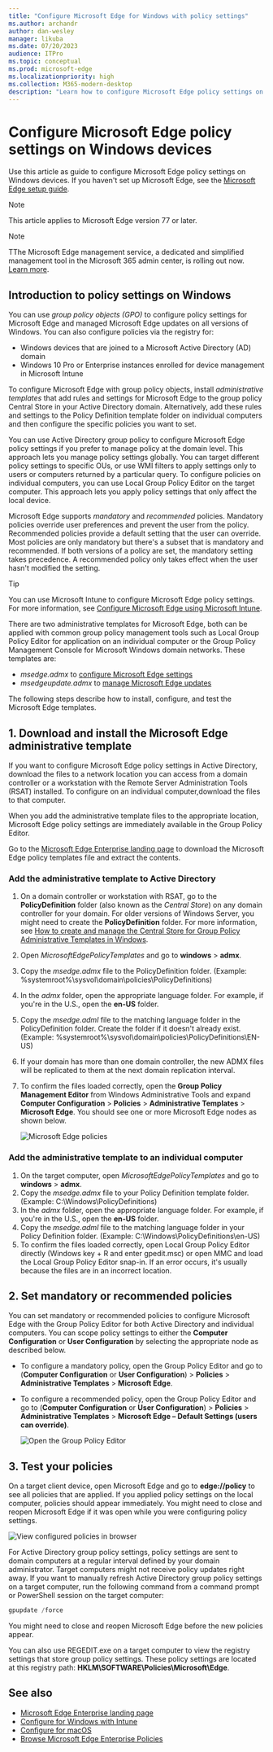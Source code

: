 ```yaml
---
title: "Configure Microsoft Edge for Windows with policy settings"
ms.author: archandr
author: dan-wesley
manager: likuba
ms.date: 07/20/2023
audience: ITPro
ms.topic: conceptual
ms.prod: microsoft-edge
ms.localizationpriority: high
ms.collection: M365-modern-desktop
description: "Learn how to configure Microsoft Edge policy settings on Windows devices"
---
```


# Configure Microsoft Edge policy settings on Windows devices

Use this article as guide to configure Microsoft Edge policy settings on Windows devices. If you haven't set up Microsoft Edge, see the [Microsoft Edge setup guide](https://go.microsoft.com/fwlink/?linkid=2187484).

> [!NOTE]
> This article applies to Microsoft Edge version 77 or later.

> [!NOTE]
> TThe Microsoft Edge management service, a dedicated and simplified management tool in the Microsoft 365 admin center, is rolling out now. [Learn more](/deployedge/microsoft-edge-management-service).

## Introduction to policy settings on Windows

You can use *group policy objects (GPO)* to configure policy settings for Microsoft Edge and managed Microsoft Edge updates on all versions of Windows. You can also configure policies via the registry for:

- Windows devices that are joined to a Microsoft Active Directory (AD) domain
- Windows 10 Pro or Enterprise instances enrolled for device management in Microsoft Intune

To configure Microsoft Edge with group policy objects, install *administrative templates* that add rules and settings for Microsoft Edge to the group policy Central Store in your Active Directory domain.  Alternatively, add these rules and settings to the Policy Definition template folder on individual computers and then configure the specific policies you want to set.

You can use Active Directory group policy to configure Microsoft Edge policy settings if you prefer to manage policy at the domain level. This approach lets you manage policy settings globally. You can target different policy settings to specific OUs, or use WMI filters to apply settings only to users or computers returned by a particular query. To configure policies on individual computers, you can use Local Group Policy Editor on the target computer. This approach lets you apply policy settings that only affect the local device.

Microsoft Edge supports *mandatory* and *recommended* policies. Mandatory policies override user preferences and prevent the user from the policy. Recommended policies provide a default setting that the user can override. Most policies are only mandatory but there's a subset that is mandatory and recommended. If both versions of a policy are set, the mandatory setting takes precedence. A recommended policy only takes effect when the user hasn't modified the setting.

>[!TIP]
> You can use Microsoft Intune to configure Microsoft Edge policy settings. For more information, see [Configure Microsoft Edge using Microsoft Intune](configure-edge-with-intune.md).

There are two administrative templates for Microsoft Edge, both can be applied with common group policy management tools such as Local Group Policy Editor for application on an individual computer or the Group Policy Management Console for Microsoft Windows domain networks. These templates are:

- *msedge.admx* to [configure Microsoft Edge settings](./microsoft-edge-policies.md)
- *msedgeupdate.admx* to [manage Microsoft Edge updates](./microsoft-edge-update-policies.md)

The following steps describe how to install, configure, and test the Microsoft Edge templates.

## 1. Download and install the Microsoft Edge administrative template

If you want to configure Microsoft Edge policy settings in Active Directory, download the files to a network location you can access from a domain controller or a workstation with the Remote Server Administration Tools (RSAT) installed. To configure on an individual computer,download the files to that computer.

When you add the administrative template files to the appropriate location, Microsoft Edge policy settings are immediately available in the Group Policy Editor.

Go to the [Microsoft Edge Enterprise landing page](https://aka.ms/EdgeEnterprise) to download the Microsoft Edge policy templates file and extract the contents.

### Add the administrative template to Active Directory

1. On a domain controller or workstation with RSAT, go to the **PolicyDefinition** folder (also known as the *Central Store*) on any domain controller for your domain. For older versions of Windows Server, you might need to create the **PolicyDefinition** folder. For more information, see [How to create and manage the Central Store for Group Policy Administrative Templates in Windows](https://support.microsoft.com/help/3087759/how-to-create-and-manage-the-central-store-for-group-policy-administra).
2. Open *MicrosoftEdgePolicyTemplates* and go to **windows** > **admx**.
3. Copy the *msedge.admx* file to the PolicyDefinition folder. (Example: %systemroot%\sysvol\domain\policies\PolicyDefinitions)
4. In the *admx* folder, open the appropriate language folder. For example, if you're in the U.S., open the **en-US** folder.
5. Copy the *msedge.adml* file to the matching language folder in the PolicyDefinition folder. Create the folder if it doesn't already exist. (Example: %systemroot%\sysvol\domain\policies\PolicyDefinitions\EN-US)
6. If your domain has more than one domain controller, the new ADMX files will be replicated to them at the next domain replication interval.
7. To confirm the files loaded correctly, open the **Group Policy Management Editor** from Windows Administrative Tools and expand **Computer Configuration** > **Policies** > **Administrative Templates** > **Microsoft Edge**. You should see one or more Microsoft Edge nodes as shown below.

    ![Microsoft Edge policies](./media/configure-microsoft-edge/edge-gpo-policies.png)

### Add the administrative template to an individual computer

1. On the target computer, open *MicrosoftEdgePolicyTemplates* and go to **windows** > **admx**.
2. Copy the *msedge.admx* file to your Policy Definition template folder. (Example: C:\Windows\PolicyDefinitions)
3. In the *admx* folder, open the appropriate language folder. For example, if you're in the U.S., open the **en-US** folder.
4. Copy the *msedge.adml* file to the matching language folder in your Policy Definition folder. (Example: C:\Windows\PolicyDefinitions\en-US)
5. To confirm the files loaded correctly, open Local Group Policy Editor directly (Windows key + R and enter gpedit.msc) or open MMC and load the Local Group Policy Editor snap-in. If an error occurs, it's usually because the files are in an incorrect location.

## 2. Set mandatory or recommended policies

You can set mandatory or recommended policies to configure Microsoft Edge with the Group Policy Editor for both Active Directory and individual computers. You can scope policy settings to either the **Computer Configuration** or **User Configuration** by selecting the appropriate node as described below.

- To configure a mandatory policy, open the Group Policy Editor and go to (**Computer Configuration** or **User Configuration**) > **Policies** > **Administrative Templates** > **Microsoft Edge**.
- To configure a recommended policy, open the Group Policy Editor and go to (**Computer Configuration** or **User Configuration**) > **Policies** > **Administrative Templates** > **Microsoft Edge – Default Settings (users can override)**.

  ![Open the Group Policy Editor](./media/configure-microsoft-edge/edge-ad-policy.png)

## 3. Test your policies

On a target client device, open Microsoft Edge and go to **edge://policy** to see all policies that are applied. If you applied policy settings on the local computer, policies should appear immediately. You might need to close and reopen Microsoft Edge if it was open while you were configuring policy settings.

![View configured policies in browser](./media/configure-microsoft-edge/edge-gpEdit.png)

For Active Directory group policy settings, policy settings are sent to domain computers at a regular interval defined by your domain administrator. Target computers might not receive policy updates right away. If you want to manually refresh Active Directory group policy settings on a target computer, run the following command from a command prompt or PowerShell session on the target computer:

``` powershell
gpupdate /force
```

You might need to close and reopen Microsoft Edge before the new policies appear.

You can also use REGEDIT.exe on a target computer to view the registry settings that store group policy settings. These policy settings are located at this registry path: **HKLM\SOFTWARE\Policies\Microsoft\Edge**.

## See also

- [Microsoft Edge Enterprise landing page](https://aka.ms/EdgeEnterprise)
- [Configure for Windows with Intune](configure-edge-with-intune.md)
- [Configure for macOS](configure-microsoft-edge-on-mac.md)
- [Browse Microsoft Edge Enterprise Policies](microsoft-edge-policies.md)


